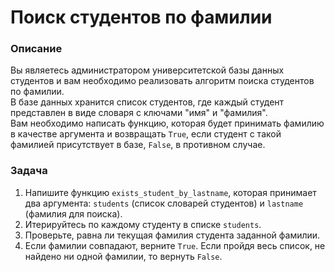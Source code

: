 # Поиск студентов по фамилии

### Описание
Вы являетесь администратором университетской базы данных студентов и вам необходимо реализовать алгоритм поиска студентов по фамилии.  
В базе данных хранится список студентов, где каждый студент представлен в виде словаря с ключами "имя" и "фамилия".  
Вам необходимо написать функцию, которая будет принимать фамилию в качестве аргумента и возвращать `True`, если студент с такой фамилией присутствует в базе, `False`, в противном случае.

### Задача
1. Напишите функцию `exists_student_by_lastname`, которая принимает два аргумента: 
   `students` (список словарей студентов) и `lastname` (фамилия для поиска).
2. Итерируйтесь по каждому студенту в списке `students`.
3. Проверьте, равна ли текущая фамилия студента заданной фамилии.
4. Если фамилии совпадают, верните `True`. Если пройдя весь список, не найдено ни одной фамилии, то вернуть `False`.

